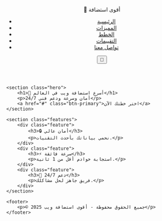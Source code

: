 <!DOCTYPE html>
<html lang="ar">
<head>
    <meta charset="UTF-8">
    <meta name="viewport" content="width=device-width, initial-scale=1.0">
    <title>أقوى استضافة ويب</title>
    <link rel="stylesheet" href="styles.css">
    <script defer src="script.js"></script>
</head>
<body>
    <header>
        <nav>
            <div class="logo">🚀 أقوى استضافة</div>
            <ul>
                <li><a href="#">الرئيسية</a></li>
                <li><a href="#">المميزات</a></li>
                <li><a href="#">الخطط</a></li>
                <li><a href="#">التقييمات</a></li>
                <li><a href="#">تواصل معنا</a></li>
            </ul>
            <button class="dark-mode-toggle">🌙</button>
        </nav>
    </header>
    
    <section class="hero">
        <h1>🚀 أسرع استضافة ويب في العالم</h1>
        <p>أمان وسرعة ودعم فني 24/7</p>
        <a href="#" class="btn-primary">اختر خطتك الآن</a>
    </section>

    <section class="features">
        <div class="feature">
            <h3>🔒 أمان عالي</h3>
            <p>نحمي بياناتك بأحدث التقنيات.</p>
        </div>
        <div class="feature">
            <h3>⚡ سرعة فائقة</h3>
            <p>استجابة خوادم أقل من 1 ثانية.</p>
        </div>
        <div class="feature">
            <h3>🎯 دعم 24/7</h3>
            <p>فريق جاهز لحل مشاكلك.</p>
        </div>
    </section>

    <footer>
        <p>© 2025 جميع الحقوق محفوظة - أقوى استضافة ويب</p>
    </footer>
</body>
</html>


